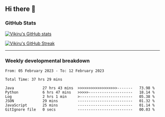 ## Hi there 👋

### GitHub Stats

[![Vikiru's GitHub stats](https://github-readme-stats.vercel.app/api?username=vikiru&theme=nightowl&include_all_commits=true&count_private=true&hide=stars,contribs&show_icons=true)](https://github.com/anuraghazra/github-readme-stats)

[![Vikiru's GitHub Streak](https://streak-stats.demolab.com/?user=vikiru&theme=nightowl&hide_border=true&date_format=M%20j%5B%2C%20Y%5D)](https://github.com/DenverCoder1/github-readme-streak-stats)

---

### Weekly developmental breakdown

<!--START_SECTION:waka-->

```text
From: 05 February 2023 - To: 12 February 2023

Total Time: 37 hrs 29 mins

Java             27 hrs 43 mins  >>>>>>>>>>>>>>>>>>-------   73.98 %
Python           6 hrs 47 mins   >>>>>--------------------   18.14 %
Log              2 hrs 1 min     >------------------------   05.38 %
JSON             29 mins         -------------------------   01.32 %
JavaScript       25 mins         -------------------------   01.14 %
GitIgnore file   0 secs          -------------------------   00.03 %
```

<!--END_SECTION:waka-->
